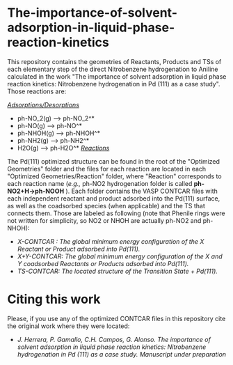 # The-importance-of-solvent-adsorption-in-liquid-phase-reaction-kinetics

This repository contains the geometries of Reactants, Products and TSs of each elementary step of the direct Nitrobenzene hydrogenation to Aniline calculated in the work "The importance of solvent adsorption in liquid phase reaction kinetics:  Nitrobenzene hydrogenation in Pd (111) as a case study". Those reactions are:

<ins>*Adsorptions/Desorptions*</ins>
   - ph-NO_2(g)   -->    ph-NO_2^*
   - ph-NO(g)     -->    ph-NO^*
   - ph-NHOH(g)   -->    ph-NHOH^*
   - ph-NH2(g)    -->    ph-NH2^*
   - H2O(g)       -->    ph-H2O^*
<ins>*Reactions*</ins>

The Pd(111) optimized structure can be found in the root of the "Optimized Geometries" folder and the files for each reaction are located in each "Optimized Geometries/Reaction" folder, where "Reaction" corresponds to each reaction name (*e.g.,* ph-NO2 hydrogenation folder is called **ph-NO2+H->ph-NOOH** ). Each folder contains the VASP CONTCAR files with each independent reactant and product adsorbed into the Pd(111) surface, as well as the coadsorbed species (when applicable) and the TS that connects them. Those are labeled as following (note that Phenile rings were not written for simplicity, so NO2 or NHOH are actually ph-NO2 and ph-NHOH):
   
   - *X-CONTCAR :  The global minimum energy configuration of the X Reactant or Product adsorbed into Pd(111).*
   - *X+Y-CONTCAR: The global minimum energy configuration of the X and Y coadsorbed Reactants or Products adsorbed into Pd(111).*
   - *TS-CONTCAR:  The located structure of the Transition State + Pd(111).*

# Citing this work
Please, if you use any of the optimized CONTCAR files in this repository cite the original work where they were located:
- *J. Herrera, P. Gamallo, C.H. Campos, G. Alonso. The importance of solvent adsorption in liquid phase reaction kinetics:  Nitrobenzene hydrogenation in Pd (111) as a case study. Manuscript under preparation*

``` 
